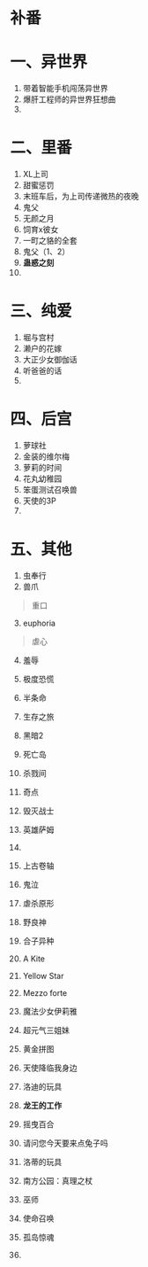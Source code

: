 # 补番
# 一、异世界
1. 带着智能手机闯荡异世界
2. 爆肝工程师的异世界狂想曲
3. 

# 二、里番
1. XL上司
2. 甜蜜惩罚
3. 末班车后，为上司传递微热的夜晚
4. 鬼父
5. 无颜之月
6. 饲育x彼女
7. 一町之貉的全套
8. 鬼父（1、2）
9. **蛊惑之刻**
10. 
# 三、纯爱
1. 堀与宫村
2. 濑户的花嫁
3. 大正少女御伽话
4. 听爸爸的话
5. 

# 四、后宫
1. 萝球社
2. 金装的维尔梅
3. 萝莉的时间
4. 花丸幼稚园
5. 笨蛋测试召唤兽
6. 天使的3P
7. 

# 五、其他
1. 虫奉行
2. 兽爪
> 重口
3. euphoria
> 虐心
4. 羞辱
5. 极度恐慌
6. 半条命
7. 生存之旅
8. 黑暗2
9. 死亡岛
10. 杀戮间
11. 奇点
12. 毁灭战士
13. 英雄萨姆
14. 

1. 上古卷轴
2. 鬼泣
3. 虐杀原形
4. 野良神
5. 合子异种
6. A Kite
7. Yellow Star
8. Mezzo forte
9. 魔法少女伊莉雅
10. 超元气三姐妹
11. 黄金拼图
12. 天使降临我身边
13. 洛迪的玩具
14. **龙王的工作**
15. 摇曳百合
16. 请问您今天要来点兔子吗
17. 洛蒂的玩具
18. 南方公园：真理之杖
19. 巫师
20. 使命召唤
21. 孤岛惊魂
22. 
